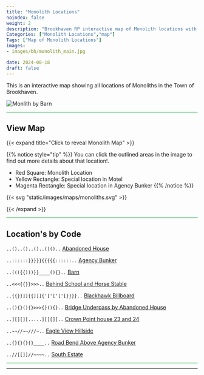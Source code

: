 ```yaml
---
title: "Monolith Locations"
noindex: false
weight: 2
description: "Brookhaven RP interactive map of Monolith locations with details."
Categories: ["Monolith Locations","map"]
Tags: ["Map of Monolith Locations"]
images: 
- images/bh/monolith_main.jpg

date: 2024-08-18
draft: false
--- 
```



This is an interactive map showing all locations of Monoliths in the Town of Brookhaven.

![Monlith by Barn](/images/bh/monolith_main.jpg?width=400px)

<hr style="background-color: #28b44c" size=8>

## View Map

{{< expand title="Click to reveal Monolith Map" >}} 

{{% notice style="tip" %}}
You can click the outlined areas in the image to find out more details about that location!.

- Red Square: Monolith Location
- Yellow Rectangle: Special location in Motel
- Magenta Rectangle: Special location in Agency Bunker
{{% /notice %}}

{{< svg "static/images/maps/monoliths.svg" >}}

{{< /expand >}}

<hr style="background-color: #28b44c" size=8>

## Location's by Code

<span class="copy-to-clipboard" style="align: center"><code class="copy-to-clipboard-code" data-code="..()..()..()..()()..">..()..()..()..()()..</code></span> [Abandoned House](abandoned-house)

<span class="copy-to-clipboard" style="align: center"><code class="copy-to-clipboard-code" data-code="..::::::}}}}}{{{{{::::::..">..::::::}}}}}{{{{{::::::..</code></span> [Agency Bunker](agency-bunker)

<span class="copy-to-clipboard" style="align: center"><code class="copy-to-clipboard-code" data-code="..((({{)))}}____(){}..">..((({{)))}}____(){}..</code></span> [Barn](barn)

<span class="copy-to-clipboard" style="align: center"><code class="copy-to-clipboard-code" data-code="..<<<{{}}>>>..">..<<<{{}}>>>..</code></span> [Behind School and Horse Stable](behind-school-and-horse-stable)

<span class="copy-to-clipboard" style="align: center"><code class="copy-to-clipboard-code" data-code="..{{}}]]{{]]]{'['['['[}}}}..">..{{}}]]{{]]]{'['['['[}}}}..</code></span> [Blackhawk Billboard](blackhawk-billboard)

<span class="copy-to-clipboard" style="align: center"><code class="copy-to-clipboard-code" data-code="..(){}(){}>>>{}(){}..">..(){}(){}>>>{}(){}..</code></span> [Bridge Underpass by Abandoned House](bridge-underpass)

<span class="copy-to-clipboard" style="align: center"><code class="copy-to-clipboard-code" data-code="..][][][.....][][][..">..][][][.....][][][..</code></span> [Crown Point house 23 and 24](crown-point)

<span class="copy-to-clipboard" style="align: center"><code class="copy-to-clipboard-code" data-code="..~~//~~///~..">..\~\~//\~\~///~..</code></span> [Eagle View Hillside](eagle-view)

<span class="copy-to-clipboard" style="align: center"><code class="copy-to-clipboard-code" data-code="..{}{}{}{}____..">..{}{}{}{}____..</code></span> [Road Bend Above Agency Bunker](road-bend-above-agency-bunker)

<span class="copy-to-clipboard" style="align: center"><code class="copy-to-clipboard-code" data-code="..//[[]]//~~~~..">..//[[]]//~~~~..</code></span> [South Estate](south-estate)

<hr style="background-color: #28b44c" size=8>

---
